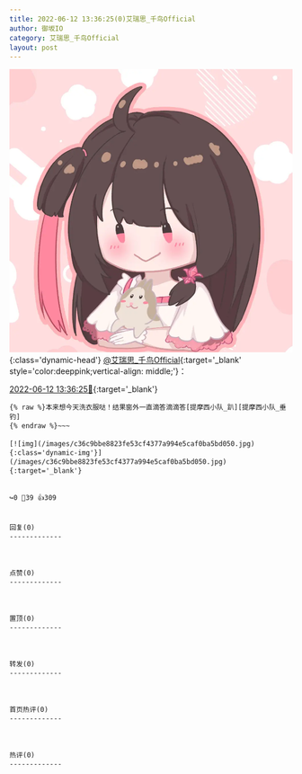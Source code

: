 ```yaml
---
title: 2022-06-12 13:36:25(0)艾瑞思_千鸟Official
author: 御坂IO
category: 艾瑞思_千鸟Official
layout: post
---
```


![img](/images/7e08840c56f251de28bdf766b647bd5fe9a5d50a.jpg){:class='dynamic-head'}
[@艾瑞思_千鸟Official](https://space.bilibili.com/1090010845/dynamic){:target='_blank' style='color:deeppink;vertical-align: middle;'}：

[2022-06-12 13:36:25🔗](https://t.bilibili.com/670761299108429925){:target='_blank'}

~~~
{% raw %}本来想今天洗衣服哒！结果窗外一直滴答滴滴答[提摩西小队_趴][提摩西小队_垂钓]
{% endraw %}~~~

[![img](/images/c36c9bbe8823fe53cf4377a994e5caf0ba5bd050.jpg){:class='dynamic-img'}](/images/c36c9bbe8823fe53cf4377a994e5caf0ba5bd050.jpg){:target='_blank'}


↪️0 💬39 👍309


回复(0)
-------------



点赞(0)
-------------



置顶(0)
-------------



转发(0)
-------------



首页热评(0)
-------------



热评(0)
-------------



